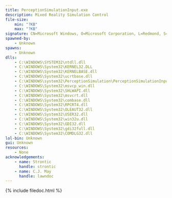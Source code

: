 ```yaml
---
title: PerceptionSimulationInput.exe
description: Mixed Reality Simulation Control
file-size:
    min: "?KB"
    max: "?KB"
signature: CN=Microsoft Windows, O=Microsoft Corporation, L=Redmond, S=Washington, C=US
spawned-by:
    - Unknown
spawns:
    - Unknown
dlls:
    - C:\WINDOWS\SYSTEM32\ntdll.dll
    - C:\WINDOWS\System32\KERNEL32.DLL
    - C:\WINDOWS\System32\KERNELBASE.dll
    - C:\WINDOWS\System32\ucrtbase.dll
    - C:\WINDOWS\system32\PerceptionSimulation\PerceptionSimulationInput.dll
    - C:\WINDOWS\System32\msvcp_win.dll
    - C:\WINDOWS\System32\SHLWAPI.dll
    - C:\WINDOWS\System32\msvcrt.dll
    - C:\WINDOWS\System32\combase.dll
    - C:\WINDOWS\System32\RPCRT4.dll
    - C:\WINDOWS\System32\OLEAUT32.dll
    - C:\WINDOWS\System32\USER32.dll
    - C:\WINDOWS\System32\win32u.dll
    - C:\WINDOWS\System32\GDI32.dll
    - C:\WINDOWS\System32\gdi32full.dll
    - C:\WINDOWS\System32\COMDLG32.dll
lol-bin: Unknown
gui: Unknown
resources:
    - None
acknowledgements:
    - name: Strontic
      handle: strontic
    - name: C.J. May
      handle: lawndoc
---
```


{% include filedoc.html %}
